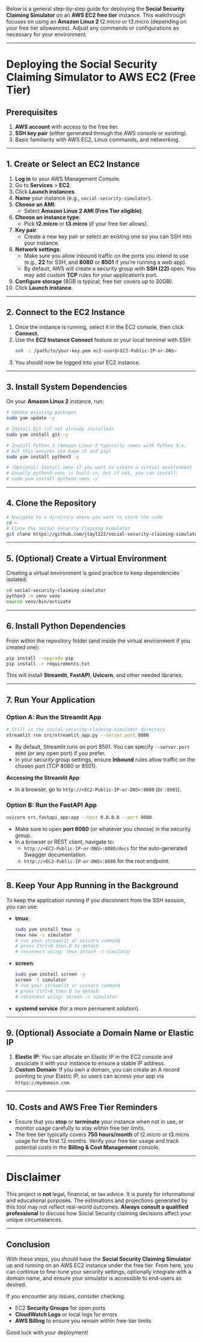 Below is a general step-by-step guide for deploying the **Social Security Claiming Simulator** on an **AWS EC2 free tier** instance. This walkthrough focuses on using an **Amazon Linux 2** t2.micro or t3.micro (depending on your free tier allowances). Adjust any commands or configurations as necessary for your environment.

---

# Deploying the Social Security Claiming Simulator to AWS EC2 (Free Tier)

## Prerequisites
1. **AWS account** with access to the free tier.
2. **SSH key pair** (either generated through the AWS console or existing).
3. Basic familiarity with AWS EC2, Linux commands, and networking.

---

## 1. Create or Select an EC2 Instance

1. **Log in** to your AWS Management Console.
2. Go to **Services** > **EC2**.
3. Click **Launch instances**.
4. **Name** your instance (e.g., `social-security-simulator`).
5. **Choose an AMI**:  
   - Select **Amazon Linux 2 AMI (Free Tier eligible)**.
6. **Choose an instance type**:  
   - Pick **t2.micro** or **t3.micro** (if your free tier allows).
7. **Key pair**:  
   - Create a new key pair or select an existing one so you can SSH into your instance.
8. **Network settings**:  
   - Make sure you allow inbound traffic on the ports you intend to use (e.g., **22** for SSH, and **8080** or **8501** if you’re running a web app).  
   - By default, AWS will create a security group with **SSH (22)** open. You may add custom **TCP** rules for your application’s port.
9. **Configure storage** (8GB is typical; free tier covers up to 30GB).
10. Click **Launch instance**.

---

## 2. Connect to the EC2 Instance

1. Once the instance is running, select it in the EC2 console, then click **Connect**.
2. Use the **EC2 Instance Connect** feature or your local terminal with SSH:
   ```bash
   ssh -i /path/to/your-key.pem ec2-user@<EC2-Public-IP-or-DNS>
   ```
3. You should now be logged into your EC2 instance.

---

## 3. Install System Dependencies

On your **Amazon Linux 2** instance, run:

```bash
# Update existing packages
sudo yum update -y

# Install Git (if not already installed)
sudo yum install git -y

# Install Python 3 (Amazon Linux 2 typically comes with Python 3.x, 
# but this ensures you have it and pip)
sudo yum install python3 -y

# (Optional) Install venv if you want to create a virtual environment
# Usually python3-venv is built-in, but if not, you can install:
# sudo yum install python3-venv -y
```

---

## 4. Clone the Repository

```bash
# Navigate to a directory where you want to store the code
cd ~
# Clone the Social Security Claiming Simulator
git clone https://github.com/jtayl222/social-security-claiming-simulator.git
```

---

## 5. (Optional) Create a Virtual Environment

Creating a virtual environment is good practice to keep dependencies isolated:

```bash
cd social-security-claiming-simulator
python3 -m venv venv
source venv/bin/activate
```

---

## 6. Install Python Dependencies

From within the repository folder (and inside the virtual environment if you created one):

```bash
pip install --upgrade pip
pip install -r requirements.txt
```

This will install **Streamlit**, **FastAPI**, **Uvicorn**, and other needed libraries.

---

## 7. Run Your Application

### Option A: Run the Streamlit App

```bash
# Still in the social-security-claiming-simulator directory
streamlit run src/streamlit_app.py --server.port 8080
```

- By default, Streamlit runs on port 8501. You can specify `--server.port 8080` (or any open port) if you prefer.  
- In your security group settings, ensure **Inbound** rules allow traffic on the chosen port (TCP 8080 or 8501).  

**Accessing the Streamlit App**:
- In a browser, go to `http://<EC2-Public-IP-or-DNS>:8080` (or `:8501`).

### Option B: Run the FastAPI App

```bash
uvicorn src.fastapi_app:app --host 0.0.0.0 --port 8080
```

- Make sure to open **port 8080** (or whatever you choose) in the security group.  
- In a browser or REST client, navigate to:  
  - `http://<EC2-Public-IP-or-DNS>:8080/docs` for the auto-generated Swagger documentation.  
  - `http://<EC2-Public-IP-or-DNS>:8080` for the root endpoint.

---

## 8. Keep Your App Running in the Background

To keep the application running if you disconnect from the SSH session, you can use:

- **tmux**:
  ```bash
  sudo yum install tmux -y
  tmux new -s simulator
  # run your streamlit or uvicorn command
  # press Ctrl+B then D to detach
  # reconnect using: tmux attach -t simulator
  ```
- **screen**:
  ```bash
  sudo yum install screen -y
  screen -S simulator
  # run your streamlit or uvicorn command
  # press Ctrl+A then D to detach
  # reconnect using: screen -r simulator
  ```
- **systemd service** (for a more permanent solution).

---

## 9. (Optional) Associate a Domain Name or Elastic IP

1. **Elastic IP**: You can allocate an Elastic IP in the EC2 console and associate it with your instance to ensure a stable IP address.  
2. **Custom Domain**: If you own a domain, you can create an A record pointing to your Elastic IP, so users can access your app via `https://mydomain.com`.

---

## 10. Costs and AWS Free Tier Reminders

- Ensure that you **stop** or **terminate** your instance when not in use, or monitor usage carefully to stay within free tier limits.  
- The free tier typically covers **750 hours/month** of t2.micro or t3.micro usage for the first 12 months. Verify your free tier usage and track potential costs in the **Billing & Cost Management** console.

---

# Disclaimer
This project is **not** legal, financial, or tax advice. It is purely for informational and educational purposes. The estimations and projections generated by this tool may not reflect real-world outcomes. **Always consult a qualified professional** to discuss how Social Security claiming decisions affect your unique circumstances.

---

## Conclusion

With these steps, you should have the **Social Security Claiming Simulator** up and running on an AWS EC2 instance under the free tier. From here, you can continue to fine-tune your security settings, optionally integrate with a domain name, and ensure your simulator is accessible to end-users as desired. 

If you encounter any issues, consider checking:
- EC2 **Security Groups** for open ports  
- **CloudWatch Logs** or local logs for errors  
- **AWS Billing** to ensure you remain within free-tier limits  

Good luck with your deployment!
